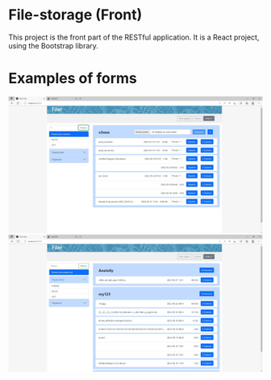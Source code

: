 # File-storage (Front)

This project is the front part of the RESTful application. It is a React project, using the Bootstrap library.

# Examples of forms

![alt text](src\components\img\Screenshot_2.jpg)
![alt text](src\components\img\Screenshot_5.jpg)